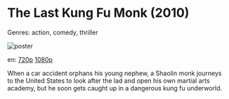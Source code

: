 # The Last Kung Fu Monk (2010)

Genres: action, comedy, thriller

![poster](http://image.tmdb.org/t/p/w500/eE5cYLCjiaCpzxj0HjDzjhm85YH.jpg)

en:
  [720p](magnet:?xt=urn:btih:87116E69ADE06CF12709FA2DB7D2FEBAF85FC226&tr=udp://glotorrents.pw:6969/announce&tr=udp://tracker.opentrackr.org:1337/announce&tr=udp://torrent.gresille.org:80/announce&tr=udp://tracker.openbittorrent.com:80&tr=udp://tracker.coppersurfer.tk:6969&tr=udp://tracker.leechers-paradise.org:6969&tr=udp://p4p.arenabg.ch:1337&tr=udp://tracker.internetwarriors.net:1337)
  [1080p](magnet:?xt=urn:btih:FE2DD605E13B14D31EC5801832F719F6A562FFCC&tr=udp://glotorrents.pw:6969/announce&tr=udp://tracker.opentrackr.org:1337/announce&tr=udp://torrent.gresille.org:80/announce&tr=udp://tracker.openbittorrent.com:80&tr=udp://tracker.coppersurfer.tk:6969&tr=udp://tracker.leechers-paradise.org:6969&tr=udp://p4p.arenabg.ch:1337&tr=udp://tracker.internetwarriors.net:1337)
  


When a car accident orphans his young nephew, a Shaolin monk journeys to the United States to look after the lad and open his own martial arts academy, but he soon gets caught up in a dangerous kung fu underworld.